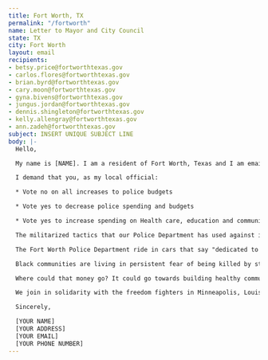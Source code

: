 ```yaml
---
title: Fort Worth, TX
permalink: "/fortworth"
name: Letter to Mayor and City Council
state: TX
city: Fort Worth
layout: email
recipients:
- betsy.price@fortworthtexas.gov
- carlos.flores@fortworthtexas.gov
- brian.byrd@fortworthtexas.gov
- cary.moon@fortworthtexas.gov
- gyna.bivens@fortworthtexas.gov
- jungus.jordan@fortworthtexas.gov
- dennis.shingleton@fortworthtexas.gov
- kelly.allengray@fortworthtexas.gov
- ann.zadeh@fortworthtexas.gov
subject: INSERT UNIQUE SUBJECT LINE
body: |-
  Hello,

  My name is [NAME]. I am a resident of Fort Worth, Texas and I am emailing today to demand a complete overhaul on our Fort Worth Police Department in light of the Black Lives Matter protests being demonstrated across the US, but specifically our city.

  I demand that you, as my local official:

  * Vote no on all increases to police budgets

  * Vote yes to decrease police spending and budgets

  * Vote yes to increase spending on Health care, education and community programs that keep us safe.

  The militarized tactics that our Police Department has used against its citizens in response to peaceful protesting are unacceptable and unwarranted. To ensure your dedication to our city and citizens, I demand that you defund the Fort Worth Police Department and start providing more support and funding towards our community efforts and organizations that serve our predominantly Latinx and Black communities, as these are the communities that are being targeted the most. By doing so, I believe this will prevent further police brutality and violence in the future.

  The Fort Worth Police Department ride in cars that say "dedicated to protect”. If this true, we demand you listen to our concerns and implement change immediately.

  Black communities are living in persistent fear of being killed by state authorities like police, immigration agents or even white vigilantes who are emboldened by state actors. According to the Urban Institute, in 1977, state and local governments spent $60 billion on police and corrections. In 2017, they spent $194 billion, a 220 percent increase. Despite continued profiling, harassment, terror and killing of Black communities, local and federal decision-makers continue to invest in the police, which leaves Black people vulnerable and our communities no safer.

  Where could that money go? It could go towards building healthy communities, to the health of our elders and children,to neighborhood infrastructure, to education, to childcare, to support a vibrant Black future. The possibilities are endless.

  We join in solidarity with the freedom fighters in Minneapolis, Louisville, and across the United States. And we call for the end to police terror.

  Sincerely,

  [YOUR NAME]
  [YOUR ADDRESS]
  [YOUR EMAIL]
  [YOUR PHONE NUMBER]
---
```


